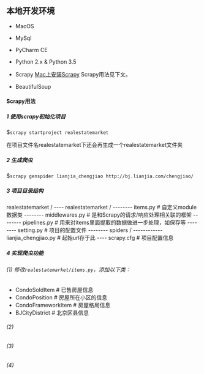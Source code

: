 ## 本地开发环境

- MacOS
- MySql
- PyCharm CE
- Python 2.x & Python 3.5

- Scrapy
 [Mac上安装Scrapy](http://www.tuicool.com/articles/mmIVrqU)
 Scrapy用法见下文。
 
- BeautifulSoup


#### Scrapy用法

##### 1 使用scrapy初始化项目
$`scrapy startproject realestatemarket`       

在项目文件名realestatemarket下还会再生成一个realestatemarket文件夹

##### 2 生成爬虫
$`scrapy genspider lianjia_chengjiao http://bj.lianjia.com/chengjiao/`

##### 3 项目目录结构

realestatemarket /
    ---- realestatemarket /
        -------- items.py               # 自定义module数据类
        -------- middlewares.py         # 是和Scrapy的请求/响应处理相关联的框架
        -------- pipelines.py           # 用来对items里面提取的数据做进一步处理，如保存等
        -------- setting.py             # 项目的配置文件
        -------- spiders /
            ------------ lianjia_chengjiao.py           # 起始url存于此
    ---- scrapy.cfg                   # 项目配置信息

##### 4 实现爬虫功能

###### (1) 修改`realestatemarket/items.py`，添加以下类：

- CondoSoldItem         # 已售房屋信息
- CondoPosition         # 房屋所在小区的信息
- CondoFrameworkItem    # 房屋格局信息
- BJCityDistrict        # 北京区县信息

###### (2) 

###### (3) 

###### (4) 
